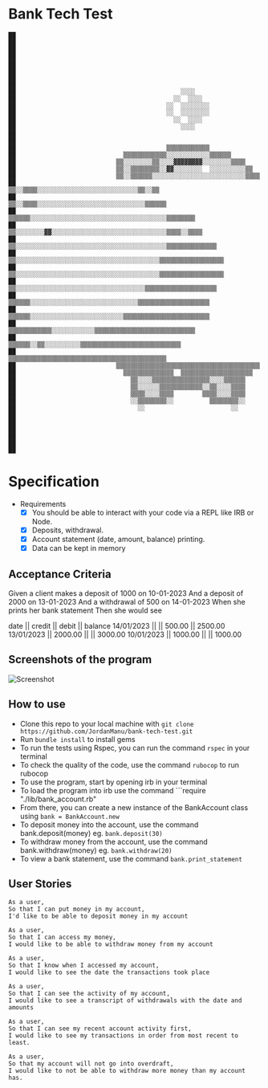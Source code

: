 # Bank Tech Test

```
██                                                                                              
██                                                                                              
██                                                                                              
██                                                                                              
██                                                                                              
██                                                                                              
██                                                                                              
██                                                                                              
██                                              ░░░░                                            
██                                            ░░  ░░░░                                          
██                                          ░░  ░░░░░░░░                                        
██                                          ░░  ░░░░░░░░                                        
██                                            ░░  ░░░░                                          
██                                              ░░░░                                            
██                                                                                              
██                                                                                              
██                                          ▒▒▒▒▒▒▒▒▒▒▒▒                                        
██                              ▒▒▒▒▒▒▒▒▒▒▒▒░░░░░░░░░░░░▒▒▒▒▒▒                                  
██                            ▒▒░░░░░░░░▒▒░░░░▓▓▓▓▓▓▓▓░░░░░░░░▒▒▒▒                              
██                            ▒▒░░▒▒▒▒▒▒▒▒░░▓▓░░░░░░░░  ░░░░░░░░░░▒▒                            
██                            ▒▒░░▒▒▒▒▒▒░░░░░░░░░░░░░░░░░░░░░░░░░░▒▒▒▒                          
██                            ▒▒░░▒▒▒▒░░░░░░░░░░░░░░░░░░░░░░░░░░░░▒▒░░▒▒                        
██                          ▒▒░░▒▒▒▒░░░░░░░░░░░░░░░░░░░░░░░░░░░░░░▒▒▒▒▒▒                        
██                    ▒▒▒▒▒▒░░░░░░░░░░░░░░░░░░░░░░░░░░░░░░░░░░░░░░▒▒▒▒▒▒▒▒                      
██                  ▒▒░░░░░░░░▓▓░░░░░░░░░░░░░░░░░░░░░░░░░░░░░░░░▒▒▒▒░░▒▒▒▒                      
██                  ▒▒░░░░░░░░░░░░░░░░░░░░░░░░░░░░░░░░░░░░░░░░░░▒▒▒▒▒▒▒▒▒▒▒▒▒▒                  
██                  ▒▒░░░░░░░░░░░░░░░░░░░░░░░░░░░░░░░░░░░░░░░░▒▒▒▒▒▒▒▒▒▒▒▒▒▒▒▒▒▒                
██                  ▒▒░░░░░░░░░░░░░░░░░░░░░░░░░░░░░░░░░░░░░░░░▒▒▒▒▒▒▒▒▒▒▒▒▒▒▒▒▒▒                
██                  ▒▒░░░░░░░░░░░░░░░░░░░░░░░░░░░░░░░░░░░░▒▒▒▒▒▒▒▒▒▒▒▒▒▒▒▒▒▒▒▒                  
██                  ▒▒▒▒▒▒░░░░░░░░░░░░░░░░░░░░░░░░░░░░░░▒▒▒▒▒▒▒▒▒▒▒▒▒▒▒▒▒▒▒▒                    
██                  ▒▒▒▒▒▒░░░░░░░░░░░░░░░░░░░░░░░░░░▒▒▒▒▒▒▒▒▒▒▒▒▒▒▒▒▒▒▒▒▒▒▒▒                    
██                    ▒▒▒▒▒▒▒▒▒▒▒▒░░░░░░░░░░░░▒▒▒▒▒▒▒▒▒▒▒▒▒▒▒▒▒▒▒▒▒▒▒▒▒▒▒▒                      
██                        ▒▒▒▒▒▒░░▒▒░░░░░░░░░░▒▒▒▒▒▒▒▒▒▒▒▒▒▒▒▒▒▒▒▒▒▒▒▒▒▒▒▒                      
██                          ▒▒▒▒▒▒▒▒▒▒▒▒▒▒▒▒▒▒▒▒▒▒▒▒▒▒▒▒▒▒▒▒▒▒▒▒▒▒▒▒▒▒▒▒                        
██                            ▒▒▒▒▒▒▒▒▒▒▒▒▒▒▒▒▒▒▒▒▒▒▒▒▒▒▒▒▒▒▒▒▒▒▒▒▒▒▒▒                          
██                              ▒▒▒▒▒▒▒▒▒▒▒▒▒▒  ▒▒▒▒▒▒▒▒▒▒▒▒▒▒▒▒▒▒▒▒                            
██                                ▒▒░░░░▒▒▒▒▒▒▒▒▒▒▒▒▒▒▒▒░░░░▒▒▒▒▒▒                              
██                                ▒▒░░░░░░▒▒▒▒▒▒▒▒▒▒▒▒░░▒▒░░░░▒▒▒▒                              
██                                ▒▒▒▒░░░░▒▒▒▒        ▒▒▒▒░░░░▒▒▒▒                              
██                                ░░▒▒▒▒▒▒▒▒░░          ▒▒▒▒▒▒▒▒░░                              
██                                  ░░                        ░░                                
██                                                                                              
██                                                                                              
██                                                                                              
██                                                                                              
██                                                                                              
██                                                                                              
```

# Specification

* Requirements
  * [X] You should be able to interact with your code via a REPL like IRB or Node. 
  * [X] Deposits, withdrawal.
  * [X] Account statement (date, amount, balance) printing.
  * [X] Data can be kept in memory

## Acceptance Criteria

Given a client makes a deposit of 1000 on 10-01-2023
And a deposit of 2000 on 13-01-2023
And a withdrawal of 500 on 14-01-2023
When she prints her bank statement
Then she would see

date || credit || debit || balance
14/01/2023 || || 500.00 || 2500.00
13/01/2023 || 2000.00 || || 3000.00
10/01/2023 || 1000.00 || || 1000.00

## Screenshots of the program

![Screenshot]('https://imgur.com/foVKiAf.png')

## How to use

* Clone this repo to your local machine with ```git clone https://github.com/JordanManu/bank-tech-test.git```
* Run ```bundle install``` to install gems
* To run the tests using Rspec, you can run the command ```rspec``` in your terminal
* To check the quality of the code, use the command ```rubocop``` to run rubocop
* To use the program, start by opening irb in your terminal
* To load the program into irb use the command ```require "./lib/bank_account.rb"
* From there, you can create a new instance of the BankAccount class using ```bank = BankAccount.new```
* To deposit money into the account, use the command bank.deposit(money) eg. ```bank.deposit(30)```
* To withdraw money from the account, use the command bank.withdraw(money) eg. ```bank.withdraw(20)```
* To view a bank statement, use the command ```bank.print_statement```

## User Stories

```
As a user, 
So that I can put money in my account, 
I'd like to be able to deposit money in my account

As a user, 
So that I can access my money, 
I would like to be able to withdraw money from my account

As a user, 
So that I know when I accessed my account, 
I would like to see the date the transactions took place

As a user, 
So that I can see the activity of my account, 
I would like to see a transcript of withdrawals with the date and amounts

As a user, 
So that I can see my recent account activity first, 
I would like to see my transactions in order from most recent to least.

As a user, 
So that my account will not go into overdraft,
I would like to not be able to withdraw more money than my account has.
```




